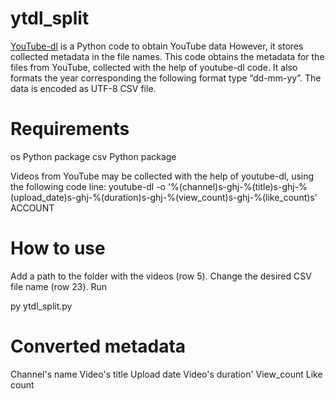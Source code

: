 # ytdl_split

[YouTube-dl](https://github.com/ytdl-org/youtube-dl) is a Python code to obtain YouTube data
However, it stores collected metadata in the file names.
This code obtains the metadata for the files from YouTube, collected with the help of youtube-dl code.
It also formats the year corresponding the following format type “dd-mm-yy”. The data is encoded as UTF-8 CSV file. 


# Requirements
os Python package
csv Python package

Videos from YouTube may be collected with the help of youtube-dl, using the following code line:
  youtube-dl -o '%(channel)s-ghj-%(title)s-ghj-%(upload_date)s-ghj-%(duration)s-ghj-%(view_count)s-ghj-%(like_count)s' ACCOUNT

# How to use
Add a path to the folder with the videos (row 5).
Change the desired CSV file name (row 23).
Run

py ytdl_split.py

# Converted metadata
Channel's name
Video's title
Upload date
Video's duration'
View_count
Like count
